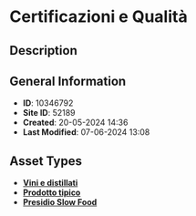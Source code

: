 # Certificazioni e Qualità

## Description

## General Information
- **ID**: 10346792
- **Site ID**: 52189
- **Created**: 20-05-2024 14:36
- **Last Modified**: 07-06-2024 13:08

## Asset Types
- **[Vini e distillati](../contentStructure/vini-e-distillati/README.md)** 
- **[Prodotto tipico](../contentStructure/prodotto-tipico/README.md)** 
- **[Presidio Slow Food](../contentStructure/presidio-slow-food/README.md)** 
